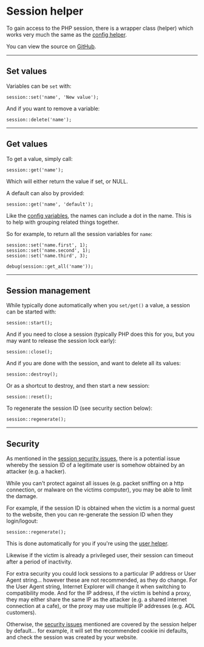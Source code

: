 
# Session helper

To gain access to the PHP session, there is a wrapper class (helper) which works very much the same as the [config helper](../../doc/helpers/config.md).

You can view the source on [GitHub](https://github.com/craigfrancis/framework/blob/master/framework/0.1/library/class/session.php).

---

## Set values

Variables can be `set` with:

	session::set('name', 'New value');

And if you want to remove a variable:

	session::delete('name');

---

## Get values

To get a value, simply call:

	session::get('name');

Which will either return the value if set, or NULL.

A default can also by provided:

	session::get('name', 'default');

Like the [config variables](../../doc/setup/config.md), the names can include a dot in the name. This is to help with grouping related things together.

So for example, to return all the session variables for `name`:

	session::set('name.first', 1);
	session::set('name.second', 1);
	session::set('name.third', 3);

	debug(session::get_all('name'));

---

## Session management

While typically done automatically when you `set/get()` a value, a session can be started with:

	session::start();

And if you need to close a session (typically PHP does this for you, but you may want to release the session lock early):

	session::close();

And if you are done with the session, and want to delete all its values:

	session::destroy();

Or as a shortcut to destroy, and then start a new session:

	session::reset();

To regenerate the session ID (see security section below):

	session::regenerate();

---

## Security

As mentioned in the [session security issues](../../doc/security/sessions.md), there is a potential issue whereby the session ID of a legitimate user is somehow obtained by an attacker (e.g. a hacker).

While you can't protect against all issues (e.g. packet sniffing on a http connection, or malware on the victims computer), you may be able to limit the damage.

For example, if the session ID is obtained when the victim is a normal guest to the website, then you can re-generate the session ID when they login/logout:

	session::regenerate();

This is done automatically for you if you're using the [user helper](../../doc/helpers/user.md).

Likewise if the victim is already a privileged user, their session can timeout after a period of inactivity.

For extra security you could lock sessions to a particular IP address or User Agent string... however these are not recommended, as they do change. For the User Agent string, Internet Explorer will change it when switching to compatibility mode. And for the IP address, if the victim is behind a proxy, they may either share the same IP as the attacker (e.g. a shared internet connection at a cafe), or the proxy may use multiple IP addresses (e.g. AOL customers).

Otherwise, the [security issues](../../doc/security/sessions.md) mentioned are covered by the session helper by default... for example, it will set the recommended cookie ini defaults, and check the session was created by your website.
